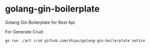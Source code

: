 # golang-gin-boilerplate
Golang Gin Boilerplate for Rest Api

For Generate Crud: 
```shell
go run ./art crud github.com/shipu/golang-gin-boilerplate notice
```
